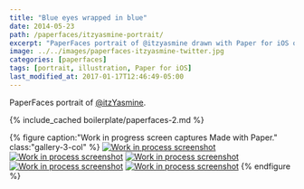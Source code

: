 ```yaml
---
title: "Blue eyes wrapped in blue"
date: 2014-05-23
path: /paperfaces/itzyasmine-portrait/
excerpt: "PaperFaces portrait of @itzyasmine drawn with Paper for iOS on an iPad."
image: ../../images/paperfaces-itzyasmine-twitter.jpg
categories: [paperfaces]
tags: [portrait, illustration, Paper for iOS]
last_modified_at: 2017-01-17T12:46:49-05:00
---
```


PaperFaces portrait of [@itzYasmine](https://twitter.com/itzYasmine).

{% include_cached boilerplate/paperfaces-2.md %}

{% figure caption:"Work in progress screen captures Made with Paper." class:"gallery-3-col" %}
[![Work in process screenshot](../../images/paperfaces-itzyasmine-process-1-600.jpg)](../../images/paperfaces-itzyasmine-process-1-lg.jpg) [![Work in process screenshot](../../images/paperfaces-itzyasmine-process-2-600.jpg)](../../images/paperfaces-itzyasmine-process-2-lg.jpg) [![Work in process screenshot](../../images/paperfaces-itzyasmine-process-3-600.jpg)](../../images/paperfaces-itzyasmine-process-3-lg.jpg) [![Work in process screenshot](../../images/paperfaces-itzyasmine-process-4-600.jpg)](../../images/paperfaces-itzyasmine-process-4-lg.jpg) [![Work in process screenshot](../../images/paperfaces-itzyasmine-process-5-600.jpg)](../../images/paperfaces-itzyasmine-process-5-lg.jpg)
{% endfigure %}
